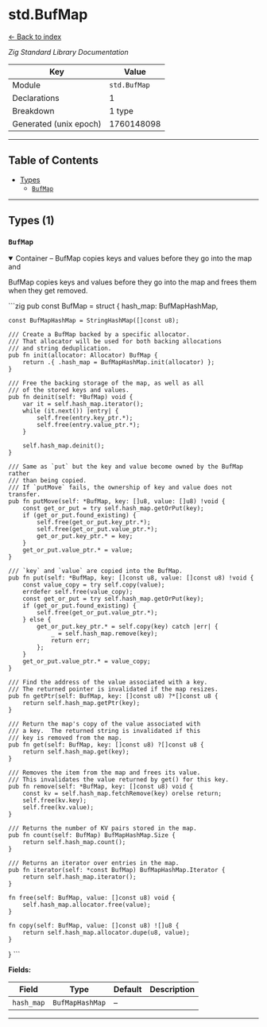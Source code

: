 # std.BufMap

[← Back to index](index.md)

*Zig Standard Library Documentation*

| Key | Value |
| --- | --- |
| Module | `std.BufMap` |
| Declarations | 1 |
| Breakdown | 1 type |
| Generated (unix epoch) | 1760148098 |

---

## Table of Contents

- [Types](#types)
  - [`BufMap`](#type-bufmap)

---

## Types (1)

### <a id="type-bufmap"></a>`BufMap`

<details class="declaration-card" open>
<summary>Container – BufMap copies keys and values before they go into the map and</summary>

BufMap copies keys and values before they go into the map and
frees them when they get removed.

\`\`\`zig
pub const BufMap = struct {
    hash_map: BufMapHashMap,

    const BufMapHashMap = StringHashMap([]const u8);

    /// Create a BufMap backed by a specific allocator.
    /// That allocator will be used for both backing allocations
    /// and string deduplication.
    pub fn init(allocator: Allocator) BufMap {
        return .{ .hash_map = BufMapHashMap.init(allocator) };
    }

    /// Free the backing storage of the map, as well as all
    /// of the stored keys and values.
    pub fn deinit(self: *BufMap) void {
        var it = self.hash_map.iterator();
        while (it.next()) |entry| {
            self.free(entry.key_ptr.*);
            self.free(entry.value_ptr.*);
        }

        self.hash_map.deinit();
    }

    /// Same as `put` but the key and value become owned by the BufMap rather
    /// than being copied.
    /// If `putMove` fails, the ownership of key and value does not transfer.
    pub fn putMove(self: *BufMap, key: []u8, value: []u8) !void {
        const get_or_put = try self.hash_map.getOrPut(key);
        if (get_or_put.found_existing) {
            self.free(get_or_put.key_ptr.*);
            self.free(get_or_put.value_ptr.*);
            get_or_put.key_ptr.* = key;
        }
        get_or_put.value_ptr.* = value;
    }

    /// `key` and `value` are copied into the BufMap.
    pub fn put(self: *BufMap, key: []const u8, value: []const u8) !void {
        const value_copy = try self.copy(value);
        errdefer self.free(value_copy);
        const get_or_put = try self.hash_map.getOrPut(key);
        if (get_or_put.found_existing) {
            self.free(get_or_put.value_ptr.*);
        } else {
            get_or_put.key_ptr.* = self.copy(key) catch |err| {
                _ = self.hash_map.remove(key);
                return err;
            };
        }
        get_or_put.value_ptr.* = value_copy;
    }

    /// Find the address of the value associated with a key.
    /// The returned pointer is invalidated if the map resizes.
    pub fn getPtr(self: BufMap, key: []const u8) ?*[]const u8 {
        return self.hash_map.getPtr(key);
    }

    /// Return the map's copy of the value associated with
    /// a key.  The returned string is invalidated if this
    /// key is removed from the map.
    pub fn get(self: BufMap, key: []const u8) ?[]const u8 {
        return self.hash_map.get(key);
    }

    /// Removes the item from the map and frees its value.
    /// This invalidates the value returned by get() for this key.
    pub fn remove(self: *BufMap, key: []const u8) void {
        const kv = self.hash_map.fetchRemove(key) orelse return;
        self.free(kv.key);
        self.free(kv.value);
    }

    /// Returns the number of KV pairs stored in the map.
    pub fn count(self: BufMap) BufMapHashMap.Size {
        return self.hash_map.count();
    }

    /// Returns an iterator over entries in the map.
    pub fn iterator(self: *const BufMap) BufMapHashMap.Iterator {
        return self.hash_map.iterator();
    }

    fn free(self: BufMap, value: []const u8) void {
        self.hash_map.allocator.free(value);
    }

    fn copy(self: BufMap, value: []const u8) ![]u8 {
        return self.hash_map.allocator.dupe(u8, value);
    }
}
\`\`\`

**Fields:**

| Field | Type | Default | Description |
|-------|------|---------|-------------|
| `hash_map` | `BufMapHashMap` | – | |

</details>

---
